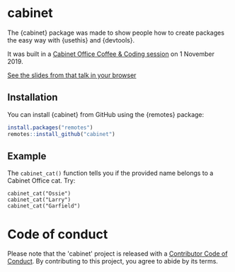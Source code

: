 # cabinet

The {cabinet} package was made to show people how to create packages the easy way with {usethis} and {devtools}.

It was built in a [Cabinet Office Coffee & Coding session](https://co-analysis.github.io/co-coffee-and-coding/) on 1 November 2019.

[See the slides from that talk in your browser](https://matt-dray.github.io/r-pkg-slides/)

## Installation

You can install {cabinet} from GitHub using the {remotes} package:

``` r
install.packages("remotes")
remotes::install_github("cabinet")
```

## Example

The `cabinet_cat()` function tells you if the provided name belongs to a Cabinet Office cat. Try:

```
cabinet_cat("Ossie")
cabinet_cat("Larry")
cabinet_cat("Garfield")
```
# Code of conduct

Please note that the 'cabinet' project is released with a [Contributor Code of Conduct](CODE_OF_CONDUCT.md). By contributing to this project, you agree to abide by its terms.
